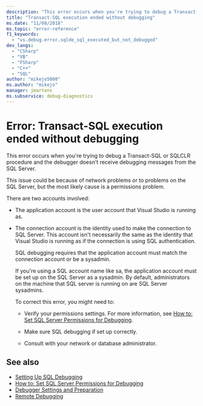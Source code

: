 ```yaml
---
description: "This error occurs when you're trying to debug a Transact-SQL or SQLCLR procedure and the debugger doesn't receive debugging messages from the SQL Server."
title: "Transact-SQL execution ended without debugging"
ms.date: "11/08/2018"
ms.topic: "error-reference"
f1_keywords:
  - "vs.debug.error.sqlde_sql_executed_but_not_debugged"
dev_langs:
  - "CSharp"
  - "VB"
  - "FSharp"
  - "C++"
  - "SQL"
author: "mikejo5000"
ms.author: "mikejo"
manager: jmartens
ms.subservice: debug-diagnostics
---
```

# Error: Transact-SQL execution ended without debugging

This error occurs when you're trying to debug a Transact-SQL or SQLCLR procedure and the debugger doesn't receive debugging messages from the SQL Server.

This issue could be because of network problems or to problems on the SQL Server, but the most likely cause is a permissions problem.

There are two accounts involved:

- The application account is the user account that Visual Studio is running as.

- The connection account is the identity used to make the connection to SQL Server. This account isn't necessarily the same as the identity that Visual Studio is running as if the connection is using SQL authentication.

  SQL debugging requires that the application account must match the connection account or be a sysadmin.

  If you're using a SQL account name like sa, the application account must be set up on the SQL Server as a sysadmin. By default, administrators on the machine that SQL server is running on are SQL Server sysadmins.

  To correct this error, you might need to:

  - Verify your permissions settings. For more information, see [How to: Set SQL Server Permissions for Debugging](/previous-versions/w1bhybwz(v=vs.100)).

  - Make sure SQL debugging if set up correctly.

  - Consult with your network or database administrator.

## See also

- [Setting Up SQL Debugging](/previous-versions/visualstudio/visual-studio-2010/s4sszxst(v=vs.100))
- [How to: Set SQL Server Permissions for Debugging](/previous-versions/w1bhybwz(v=vs.100))
- [Debugger Settings and Preparation](../debugger/debugger-settings-and-preparation.md)
- [Remote Debugging](../debugger/remote-debugging.md)
